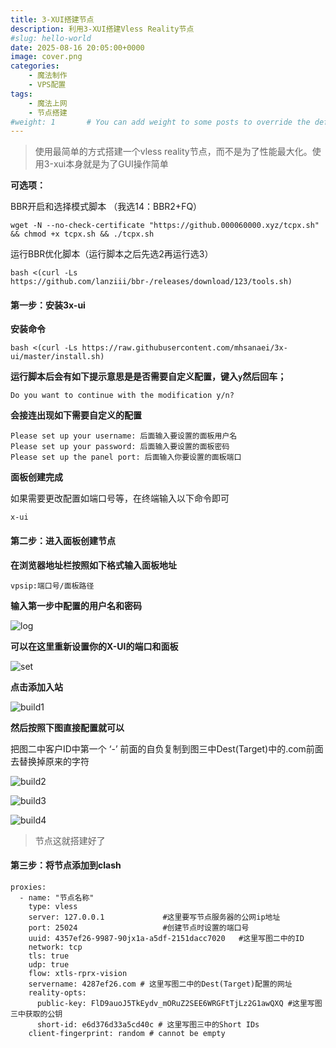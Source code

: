 ```yaml
---
title: 3-XUI搭建节点
description: 利用3-XUI搭建Vless Reality节点
#slug: hello-world
date: 2025-08-16 20:05:00+0000
image: cover.png
categories:
    - 魔法制作
    - VPS配置
tags:
    - 魔法上网
    - 节点搭建
#weight: 1       # You can add weight to some posts to override the default sorting (date descending)
---
```


> 使用最简单的方式搭建一个vless reality节点，而不是为了性能最大化。使用3-xui本身就是为了GUI操作简单

**可选项：**

BBR开启和选择模式脚本 （我选14：BBR2+FQ）

```
wget -N --no-check-certificate "https://github.000060000.xyz/tcpx.sh" && chmod +x tcpx.sh && ./tcpx.sh 
```

运行BBR优化脚本（运行脚本之后先选2再运行选3）

```
bash <(curl -Ls https://github.com/lanziii/bbr-/releases/download/123/tools.sh)
```

#### 第一步：安装3x-ui

**安装命令**

```
bash <(curl -Ls https://raw.githubusercontent.com/mhsanaei/3x-ui/master/install.sh)
```

**运行脚本后会有如下提示意思是是否需要自定义配置，键入`y`然后回车；**

```
Do you want to continue with the modification y/n?
```

**会接连出现如下需要自定义的配置**

```
Please set up your username: 后面输入要设置的面板用户名
Please set up your password: 后面输入要设置的面板密码
Please set up the panel port: 后面输入你要设置的面板端口
```

**面板创建完成**

如果需要更改配置如端口号等，在终端输入以下命令即可

```
x-ui
```

#### 第二步：进入面板创建节点

**在浏览器地址栏按照如下格式输入面板地址**

```
vpsip:端口号/面板路径
```

**输入第一步中配置的用户名和密码**

![log](log.png)

**可以在这里重新设置你的X-UI的端口和面板**

![set](set.png)

**点击添加入站**

![build1](build1.png)

**然后按照下图直接配置就可以**

把图二中客户ID中第一个 ‘-’ 前面的自负复制到图三中Dest(Target)中的.com前面去替换掉原来的字符

![build2](build2.png)

![build3](build3.png)

![build4](build4.png)

> 节点这就搭建好了

#### 第三步：将节点添加到clash

```
proxies:
  - name: "节点名称"
    type: vless
    server: 127.0.0.1             #这里要写节点服务器的公网ip地址
    port: 25024                   #创建节点时设置的端口号
    uuid: 4357ef26-9987-90jx1a-a5df-2151dacc7020   #这里写图二中的ID
    network: tcp
    tls: true
    udp: true
    flow: xtls-rprx-vision
    servername: 4287ef26.com # 这里写图二中的Dest(Target)配置的网址
    reality-opts:
      public-key: FlD9auoJ5TkEydv_mORuZ2SEE6WRGFtTjLz2G1awQXQ #这里写图三中获取的公钥
      short-id: e6d376d33a5cd40c # 这里写图三中的Short IDs
    client-fingerprint: random # cannot be empty
```

